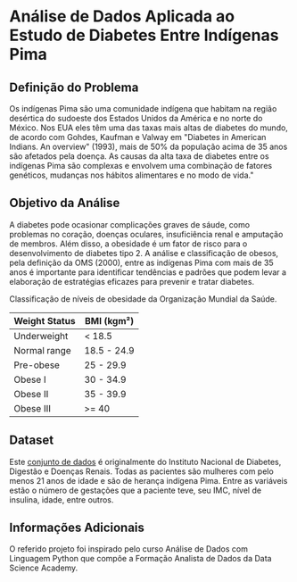 # Análise de Dados Aplicada ao Estudo de Diabetes Entre Indígenas Pima

## Definição do Problema
Os indígenas Pima são uma comunidade indígena que habitam na região desértica do sudoeste dos Estados Unidos da América e no norte do México. Nos EUA eles têm uma das taxas mais altas de diabetes do mundo, de acordo com Gohdes, Kaufman e Valway em "Diabetes in American Indians. An overview" (1993), mais de 50% da população acima de 35 anos são afetados pela doença. As causas da alta taxa de diabetes entre os indígenas Pima são complexas e envolvem uma combinação de fatores genéticos, mudanças nos hábitos alimentares e no modo de vida."

## Objetivo da Análise
A diabetes pode ocasionar complicações graves de sáude, como problemas no coração, doenças oculares, insuficiência renal e amputação de membros. Além disso, a obesidade é um fator de risco para o desenvolvimento de diabetes tipo 2. A análise e classificação de obesos, pela definição da OMS (2000), entre as indígenas Pima com mais de 35 anos é importante para identificar tendências e padrões que podem levar a elaboração de estratégias eficazes para prevenir e tratar diabetes. 

Classificação de níveis de obesidade da Organização Mundial da Saúde.

| Weight Status     | BMI (kgm²)  |
| ----------------- |-------------|
| Underweight       | < 18.5      |
| Normal range      | 18.5 - 24.9 |
| Pre-obese         | 25 - 29.9   |
| Obese I           | 30 - 34.9   |
| Obese II          | 35 - 39.9   |
| Obese III         | >= 40       |

## Dataset
Este [conjunto de dados](https://www.kaggle.com/datasets/uciml/pima-indians-diabetes-database) é originalmente do Instituto Nacional de Diabetes, Digestão e Doenças Renais. Todas as pacientes são mulheres com pelo menos 21 anos de idade e são de herança indígena Pima. Entre as variáveis estão o número de gestações que a paciente teve, seu IMC, nível de insulina, idade, entre outros.

## Informações Adicionais
O referido projeto foi inspirado pelo curso Análise de Dados com Linguagem Python que compôe a Formação Analista de Dados da Data Science Academy.
